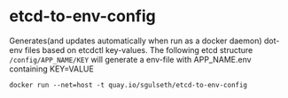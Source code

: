 # etcd-to-env-config

Generates(and updates automatically when run as a docker daemon) dot-env files based on etcdctl key-values. The following etcd structure `/config/APP_NAME/KEY` will generate a env-file with APP_NAME.env containing KEY=VALUE
 
`docker run --net=host -t quay.io/sgulseth/etcd-to-env-config`
